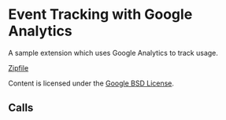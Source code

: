
Event Tracking with Google Analytics
=======

A sample extension which uses Google Analytics to track usage.

[Zipfile](http://developer.chrome.com/extensions/examples/tutorials/analytics.zip)

Content is licensed under the [Google BSD License](https://developers.google.com/open-source/licenses/bsd).

Calls
-----

